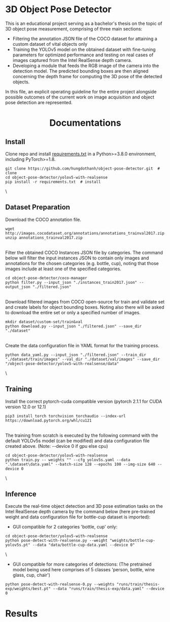 # 3D Object Pose Detector
This is an educational project serving as a bachelor's thesis on the topic of 3D object pose measurement, comprising of three main sections:
- Filtering the annotation JSON file of the COCO dataset for attaining a custom dataset of vital objects only
- Training the YOLOv5 model on the obtained dataset with fine-tuning parameters for optimized performance and testing on real cases of images captured from the Intel RealSense depth camera.
- Developing a module that feeds the RGB image of the camera into the detection model. The predicted bounding boxes are then aligned concerning the depth frame for computing the 3D pose of the detected objects.

In this file, an explicit operating guideline for the entire project alongside possible outcomes of the current work on image acquisition and object pose detection are represented. 

<h1 align="center">Documentations</h1>

## Install
Clone repo and install [requirements.txt](./yolov5-with-realsense/requirements.txt) in a Python>=3.8.0 environment, including PyTorch>=1.8.

```
git clone https://github.com/hungdothanh/object-pose-detector.git  # clone
cd object-pose-detector/yolov5-with-realsense
pip install -r requirements.txt  # install
```

\
## Dataset Preparation
Download the COCO annotation file.
```
wget http://images.cocodataset.org/annotations/annotations_trainval2017.zip
unzip annotations_trainval2017.zip
```
\
Filter the obtained COCO Instances JSON file by categories. 
The command below will filter the input instances JSON to contain only images and annotations for the chosen categories (e.g. bottle, cup), noting that those images include at least one of the specified categories.
```
cd object-pose-detector/coco-manager
python filter.py --input_json "./instances_train2017.json" --output_json "./filtered.json"
```
\
Download filtered images from COCO open-source for train and validate set and create labels for object bounding boxes. Noting also there will be asked to download the entire set or only a specified number of images.
```
mkdir dataset/custom-set/train&val
python download.py --input_json "./filtered.json" --save_dir "./dataset"
```
\
Create the data configuration file in YAML format for the training process.
```
python data_yaml.py --input_json "./filtered.json" --train_dir "./dataset/train/images" --val_dir "./dataset/val/images" --save_dir "/object-pose-detector/yolov5-with-realsense/data"
```

\
## Training
Install the correct pytorch-cuda compatible version (pytorch 2.1.1 for CUDA version 12.0 or 12.1)
```
pip3 install torch torchvision torchaudio --index-url https://download.pytorch.org/whl/cu121
```
\
The training from scratch is executed by the following command with the default YOLOv5s model (can be modified) and data configuration file created above.
(Note: --device 0 if gpu else cpu)
```
cd object-pose-detector/yolov5-with-realsense
python train.py -- weights "" --cfg yolov5s.yaml --data ".\dataset\data.yaml" --batch-size 128 --epochs 100 --img-size 640 --device 0
```

\
## Inference
Execute the real-time object detection and 3D pose estimation tasks on the Intel RealSense depth camera by the command below (here pre-trained weight and data configuration file for bottle-cup dataset is imported):
- GUI compatible for 2 categories 'bottle, cup' only:
```
cd object-pose-detector/yolov5-with-realsense
python pose-detect-with-realsense.py --weight "weights/bottle-cup-yolov5s.pt" --data "data/bottle-cup-data.yaml --device 0"
```
\
- GUI compatible for more categories of detections:
  (The pretrained model being used here comprises of 5 classes 'person, bottle, wine glass, cup, chair')
```
python pose-detect-with-realsense-0.py --weights "runs/train/thesis-exp/weights/best.pt" --data "runs/train/thesis-exp/data.yaml" --device 0
```

# Results

